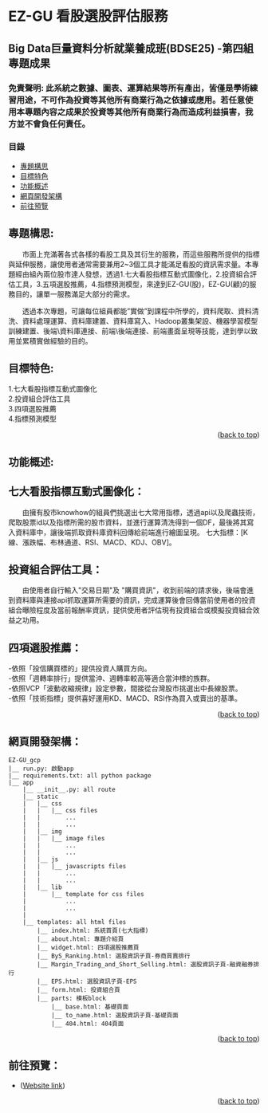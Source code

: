 # EZ-GU 看股選股評估服務
## Big Data巨量資料分析就業養成班(BDSE25) -第四組專題成果

### 免責聲明: 此系統之數據、圖表、運算結果等所有產出，皆僅是學術練習用途，不可作為投資等其他所有商業行為之依據或應用。若任意使用本專題內容之成果於投資等其他所有商業行為而造成利益損害，我方並不會負任何責任。

### 目錄

- [專題構思](#專題構思)
- [目標特色](#目標特色)
- [功能概述](#功能概述)
- [網頁開發架構](#網頁開發架構)
- [前往預覽](#前往預覽)

 

## 專題構思:

　　市面上充滿著各式各樣的看股工具及其衍生的服務，而這些服務所提供的指標與延伸服務，讓使用者通常需要兼用2~3個工具才能滿足看股的資訊需求量。本專題經由組內兩位股市達人發想，透過1.七大看股指標互動式圖像化，2.投資組合評估工具，3.五項選股推薦，4.指標預測模型，來達到EZ-GU(股)，EZ-GU(顧)的服務目的，讓單一服務滿足大部分的需求。

　　透過本次專題，可讓每位組員都能”實做”到課程中所學的，資料爬取、資料清洗、資料處理運算、資料庫建置、資料庫寫入、Hadoop叢集架設、機器學習模型訓練建置、後端\資料庫連接、前端\後端連接、前端畫面呈現等技能，達到學以致用並累積實做經驗的目的。


## 目標特色:

1.七大看股指標互動式圖像化  
2.投資組合評估工具  
3.四項選股推薦  
4.指標預測模型  

<p align="right">(<a href="#top">back to top</a>)</p>



## 功能概述:

## 七大看股指標互動式圖像化：

　　由擁有股市knowhow的組員們挑選出七大常用指標，透過api以及爬蟲技術，爬取股票id以及指標所需的股市資料，並進行運算清洗得到一個DF，最後將其寫入資料庫中，讓後端抓取資料庫資料回傳給前端進行繪圖呈現。
七大指標：[K線、漲跌幅、布林通道、RSI、MACD、KDJ、OBV]。


## 投資組合評估工具：

　　由使用者自行輸入"交易日期"及 "購買資訊"，收到前端的請求後，後端會進到資料庫與連接api抓取運算所需要的資訊，完成運算後會回傳當前使用者的投資組合曝險程度及當前報酬率資訊，提供使用者評估現有投資組合或模擬投資組合效益之功用。


## 四項選股推薦：

-依照「投信購買標的」提供投資人購買方向。  
-依照「週轉率排行」提供當沖、週轉率較高等適合當沖標的族群。  
-依照VCP「波動收縮規律」設定參數，間接從台灣股市挑選出中長線股票。  
-依照「技術指標」提供喜好運用KD、MACD、RSI作為買入或賣出的基準。  

<p align="right">(<a href="#top">back to top</a>)</p>



## 網頁開發架構：

```
EZ-GU_gcp
|__ run.py: 啟動app
|__ requirements.txt: all python package
|__ app
    |__ __init__.py: all route
    |__ static
    |   |__ css
    |   |   |__ css files
    |   |       ...
    |   |       ...
    |   |__ img
    |   |   |__ image files
    |   |       ...
    |   |       ...
    |   |__ js
    |   |   |__ javascripts files
    |   |       ...
    |   |       ...
    |   |__ lib
    |       |__ template for css files
    |           ...
    |           ...
    |
    |__ templates: all html files
        |__ index.html: 系統首頁(七大指標)
        |__ about.html: 專題介紹頁
        |__ widget.html: 四項選股推薦頁
        |__ ByS_Ranking.html: 選股資訊子頁-券商買賣排行
        |__ Margin_Trading_and_Short_Selling.html: 選股資訊子頁-融資融券排行
        |__ EPS.html: 選股資訊子頁-EPS
        |__ form.html: 投資組合頁
        |__ parts: 模板block
            |__ base.html: 基礎頁面
            |__ to_name.html: 選股資訊子頁-基礎頁面
            |__ 404.html: 404頁面
```

<p align="right">(<a href="#top">back to top</a>)</p>


## 前往預覽：

- <p align="left">(<a href="http://34.81.90.168" target="_blank">Website link</a>)</p>

<p align="right">(<a href="#top">back to top</a>)</p>